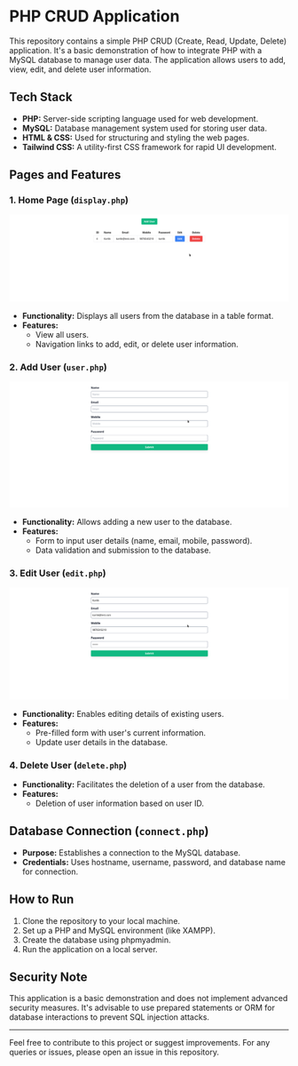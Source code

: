 # PHP CRUD Application

This repository contains a simple PHP CRUD (Create, Read, Update, Delete) application. It's a basic demonstration of how to integrate PHP with a MySQL database to manage user data. The application allows users to add, view, edit, and delete user information.

## Tech Stack

- **PHP:** Server-side scripting language used for web development.
- **MySQL:** Database management system used for storing user data.
- **HTML & CSS:** Used for structuring and styling the web pages.
- **Tailwind CSS:** A utility-first CSS framework for rapid UI development.

## Pages and Features

### 1. Home Page (`display.php`)

![Home Page](images/display.png)

- **Functionality:** Displays all users from the database in a table format.
- **Features:** 
  - View all users.
  - Navigation links to add, edit, or delete user information.

### 2. Add User (`user.php`)

![Add User](images/add.png)

- **Functionality:** Allows adding a new user to the database.
- **Features:** 
  - Form to input user details (name, email, mobile, password).
  - Data validation and submission to the database.

### 3. Edit User (`edit.php`)

![Edit User](images/edit.png)

- **Functionality:** Enables editing details of existing users.
- **Features:** 
  - Pre-filled form with user's current information.
  - Update user details in the database.

### 4. Delete User (`delete.php`)

- **Functionality:** Facilitates the deletion of a user from the database.
- **Features:** 
  - Deletion of user information based on user ID.

## Database Connection (`connect.php`)

- **Purpose:** Establishes a connection to the MySQL database.
- **Credentials:** Uses hostname, username, password, and database name for connection.

## How to Run

1. Clone the repository to your local machine.
2. Set up a PHP and MySQL environment (like XAMPP).
3. Create the database using phpmyadmin.
4. Run the application on a local server.

## Security Note

This application is a basic demonstration and does not implement advanced security measures. It's advisable to use prepared statements or ORM for database interactions to prevent SQL injection attacks.

---

Feel free to contribute to this project or suggest improvements. For any queries or issues, please open an issue in this repository.
